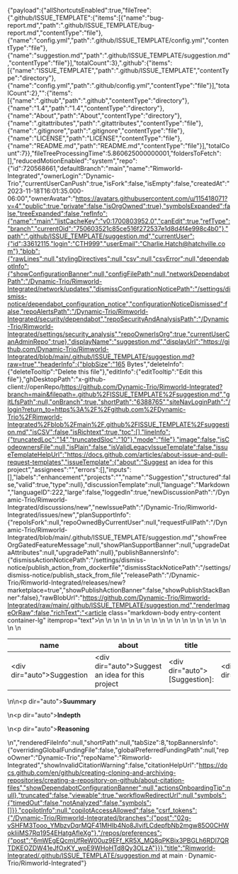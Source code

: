 {"payload":{"allShortcutsEnabled":true,"fileTree":{".github/ISSUE_TEMPLATE":{"items":[{"name":"bug-report.md","path":".github/ISSUE_TEMPLATE/bug-report.md","contentType":"file"},{"name":"config.yml","path":".github/ISSUE_TEMPLATE/config.yml","contentType":"file"},{"name":"suggestion.md","path":".github/ISSUE_TEMPLATE/suggestion.md","contentType":"file"}],"totalCount":3},".github":{"items":[{"name":"ISSUE_TEMPLATE","path":".github/ISSUE_TEMPLATE","contentType":"directory"},{"name":"config.yml","path":".github/config.yml","contentType":"file"}],"totalCount":2},"":{"items":[{"name":".github","path":".github","contentType":"directory"},{"name":"1.4","path":"1.4","contentType":"directory"},{"name":"About","path":"About","contentType":"directory"},{"name":".gitattributes","path":".gitattributes","contentType":"file"},{"name":".gitignore","path":".gitignore","contentType":"file"},{"name":"LICENSE","path":"LICENSE","contentType":"file"},{"name":"README.md","path":"README.md","contentType":"file"}],"totalCount":7}},"fileTreeProcessingTime":5.860625000000001,"foldersToFetch":[],"reducedMotionEnabled":"system","repo":{"id":720568661,"defaultBranch":"main","name":"Rimworld-Integrated","ownerLogin":"Dynamic-Trio","currentUserCanPush":true,"isFork":false,"isEmpty":false,"createdAt":"2023-11-18T16:01:35.000-06:00","ownerAvatar":"https://avatars.githubusercontent.com/u/115418071?v=4","public":true,"private":false,"isOrgOwned":true},"symbolsExpanded":false,"treeExpanded":false,"refInfo":{"name":"main","listCacheKey":"v0:1700803952.0","canEdit":true,"refType":"branch","currentOid":"750603521c85ce516f272537e1d8d4f4e998c4b0"},"path":".github/ISSUE_TEMPLATE/suggestion.md","currentUser":{"id":33612115,"login":"CTH999","userEmail":"Charlie.Hatch@hatchville.com"},"blob":{"rawLines":null,"stylingDirectives":null,"csv":null,"csvError":null,"dependabotInfo":{"showConfigurationBanner":null,"configFilePath":null,"networkDependabotPath":"/Dynamic-Trio/Rimworld-Integrated/network/updates","dismissConfigurationNoticePath":"/settings/dismiss-notice/dependabot_configuration_notice","configurationNoticeDismissed":false,"repoAlertsPath":"/Dynamic-Trio/Rimworld-Integrated/security/dependabot","repoSecurityAndAnalysisPath":"/Dynamic-Trio/Rimworld-Integrated/settings/security_analysis","repoOwnerIsOrg":true,"currentUserCanAdminRepo":true},"displayName":"suggestion.md","displayUrl":"https://github.com/Dynamic-Trio/Rimworld-Integrated/blob/main/.github/ISSUE_TEMPLATE/suggestion.md?raw=true","headerInfo":{"blobSize":"165 Bytes","deleteInfo":{"deleteTooltip":"Delete this file"},"editInfo":{"editTooltip":"Edit this file"},"ghDesktopPath":"x-github-client://openRepo/https://github.com/Dynamic-Trio/Rimworld-Integrated?branch=main&filepath=.github%2FISSUE_TEMPLATE%2Fsuggestion.md","gitLfsPath":null,"onBranch":true,"shortPath":"6388765","siteNavLoginPath":"/login?return_to=https%3A%2F%2Fgithub.com%2FDynamic-Trio%2FRimworld-Integrated%2Fblob%2Fmain%2F.github%2FISSUE_TEMPLATE%2Fsuggestion.md","isCSV":false,"isRichtext":true,"toc":[],"lineInfo":{"truncatedLoc":"14","truncatedSloc":"10"},"mode":"file"},"image":false,"isCodeownersFile":null,"isPlain":false,"isValidLegacyIssueTemplate":false,"issueTemplateHelpUrl":"https://docs.github.com/articles/about-issue-and-pull-request-templates","issueTemplate":{"about":"Suggest an idea for this project","assignees":"","errors":[],"inputs":[],"labels":"enhancement","projects":"","name":"Suggestion","structured":false,"valid":true,"type":null},"discussionTemplate":null,"language":"Markdown","languageID":222,"large":false,"loggedIn":true,"newDiscussionPath":"/Dynamic-Trio/Rimworld-Integrated/discussions/new","newIssuePath":"/Dynamic-Trio/Rimworld-Integrated/issues/new","planSupportInfo":{"repoIsFork":null,"repoOwnedByCurrentUser":null,"requestFullPath":"/Dynamic-Trio/Rimworld-Integrated/blob/main/.github/ISSUE_TEMPLATE/suggestion.md","showFreeOrgGatedFeatureMessage":null,"showPlanSupportBanner":null,"upgradeDataAttributes":null,"upgradePath":null},"publishBannersInfo":{"dismissActionNoticePath":"/settings/dismiss-notice/publish_action_from_dockerfile","dismissStackNoticePath":"/settings/dismiss-notice/publish_stack_from_file","releasePath":"/Dynamic-Trio/Rimworld-Integrated/releases/new?marketplace=true","showPublishActionBanner":false,"showPublishStackBanner":false},"rawBlobUrl":"https://github.com/Dynamic-Trio/Rimworld-Integrated/raw/main/.github/ISSUE_TEMPLATE/suggestion.md","renderImageOrRaw":false,"richText":"<article class=\"markdown-body entry-content container-lg\" itemprop=\"text\"><table>\n  <thead>\n  <tr>\n  <th>name</th>\n  <th>about</th>\n  <th>title</th>\n  <th>labels</th>\n  <th>assignees</th>\n  </tr>\n  </thead>\n  <tbody>\n  <tr>\n  <td><div dir=\"auto\">Suggestion</div></td>\n  <td><div dir=\"auto\">Suggest an idea for this project</div></td>\n  <td><div dir=\"auto\">[Suggestion]:</div></td>\n  <td><div dir=\"auto\">enhancement</div></td>\n  <td><div dir=\"auto\"></div></td>\n  </tr>\n  </tbody>\n</table>\n\n<p dir=\"auto\"><strong>Suummary</strong></p>\n<p dir=\"auto\"><strong>Indepth</strong></p>\n<p dir=\"auto\"><strong>Reasoning</strong></p>\n</article>","renderedFileInfo":null,"shortPath":null,"tabSize":8,"topBannersInfo":{"overridingGlobalFundingFile":false,"globalPreferredFundingPath":null,"repoOwner":"Dynamic-Trio","repoName":"Rimworld-Integrated","showInvalidCitationWarning":false,"citationHelpUrl":"https://docs.github.com/en/github/creating-cloning-and-archiving-repositories/creating-a-repository-on-github/about-citation-files","showDependabotConfigurationBanner":null,"actionsOnboardingTip":null},"truncated":false,"viewable":true,"workflowRedirectUrl":null,"symbols":{"timedOut":false,"notAnalyzed":false,"symbols":[]}},"copilotInfo":null,"copilotAccessAllowed":false,"csrf_tokens":{"/Dynamic-Trio/Rimworld-Integrated/branches":{"post":"02g-vSHFM3Tooo_YMbzvDqrMQF41MHIb4No8JlvifLCdepfbNb2mgw85O0CHWokIiiMS7Rq1954EHatgAfleXg"},"/repos/preferences":{"post":"6mWEgEQcmUfReW00uz9EFf_KR5X_MQ8qPKBix3PBGLh6RDl7QRTDKEOZDW41eJfOxKY_wpE9WHoHTd8Qy3OLzA"}}},"title":"Rimworld-Integrated/.github/ISSUE_TEMPLATE/suggestion.md at main · Dynamic-Trio/Rimworld-Integrated"}
